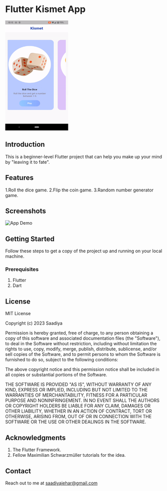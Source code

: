 # Flutter Kismet App

<img src="https://github.com/saadiyaJ/kismet/blob/main/screenshots/kismet_app_gif.gif" alt="App Demo" width="200" height="350">

## Introduction
This is a beginner-level Flutter project that can help you make up your mind by "leaving it to fate".

## Features
1.Roll the dice game.
2.Flip the coin game.
3.Random number generator game.

## Screenshots

<img src="https://github.com/saadiyaJ/kismet/blob/main/screenshots/kismet.gif" alt="App Demo" width="200" height="350">

## Getting Started
Follow these steps to get a copy of the project up and running on your local machine.

### Prerequisites

1. Flutter
2. Dart

## License

MIT License

Copyright (c) 2023 Saadiya

Permission is hereby granted, free of charge, to any person obtaining a copy
of this software and associated documentation files (the "Software"), to deal
in the Software without restriction, including without limitation the rights
to use, copy, modify, merge, publish, distribute, sublicense, and/or sell
copies of the Software, and to permit persons to whom the Software is
furnished to do so, subject to the following conditions:

The above copyright notice and this permission notice shall be included in all
copies or substantial portions of the Software.

THE SOFTWARE IS PROVIDED "AS IS", WITHOUT WARRANTY OF ANY KIND, EXPRESS OR
IMPLIED, INCLUDING BUT NOT LIMITED TO THE WARRANTIES OF MERCHANTABILITY,
FITNESS FOR A PARTICULAR PURPOSE AND NONINFRINGEMENT. IN NO EVENT SHALL THE
AUTHORS OR COPYRIGHT HOLDERS BE LIABLE FOR ANY CLAIM, DAMAGES OR OTHER
LIABILITY, WHETHER IN AN ACTION OF CONTRACT, TORT OR OTHERWISE, ARISING FROM,
OUT OF OR IN CONNECTION WITH THE SOFTWARE OR THE USE OR OTHER DEALINGS IN THE
SOFTWARE.


## Acknowledgments
1. The Flutter Framework.
2. Fellow Maximilian Schwarzmüller tutorials for the idea.

## Contact
Reach out to me at saadiyajehar@gmail.com
